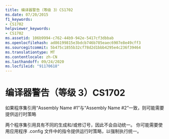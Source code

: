 ```yaml
---
title: 编译器警告（等级 3）CS1702
ms.date: 07/20/2015
f1_keywords:
- CS1702
helpviewer_keywords:
- CS1702
ms.assetid: 106b9994-c762-44b9-942e-5417cf3dbbab
ms.openlocfilehash: ad86199815e3bdcb746b785eaec6907e8e49cff3
ms.sourcegitcommit: 5b475c1855b32cf78d2d1bbb4295e4c236f39464
ms.translationtype: MT
ms.contentlocale: zh-CN
ms.lasthandoff: 09/24/2020
ms.locfileid: "91170618"
---
```

# <a name="compiler-warning-level-3-cs1702"></a>编译器警告（等级 3）CS1702

如果程序集引用“Assembly Name #1”与“Assembly Name #2”一致，则可能需要提供运行时策略  
  
 两个程序集引用具有不同的生成和/或修订号，因此不会自动统一。 你可能需要使用应用程序 .config 文件中的指令提供运行时策略，以强制执行统一。
